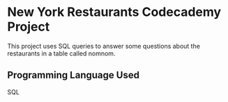 # New York Restaurants Codecademy Project

This project uses SQL queries to answer some questions about the restaurants in a table called nomnom.

## Programming Language Used

SQL
